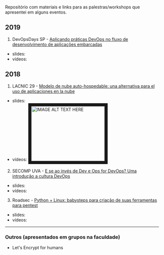 Repositório com materiais e links para as palestras/workshops que apresentei em alguns eventos.

## 2019
1. DevOpsDays SP - [Aplicando práticas DevOps no fluxo de desenvolvimento de aplicações embarcadas]()
  * slides:
  * vídeos:

## 2018
1. LACNIC 29 - [Modelo de nube auto-hospedable: una alternativa para el uso de aplicaciones en la nube]()
  * slides:
  * vídeos:
<a href="http://www.youtube.com/watch?feature=player_embedded&v=34VJ8zorj0I
" target="_blank"><img src="http://img.youtube.com/vi/34VJ8zorj0I/0.jpg" 
alt="IMAGE ALT TEXT HERE" width="240" height="180" border="10" /></a>

2. SECOMP UVA - [E se ao invés de Dev e Ops for DevOps? Uma introdução a cultura DevOps]()
  * slides:
  * vídeos:

3. Roadsec - [Python + Linux: babysteps para criação de suas ferramentas para pentest]()
  * slides:
  * vídeos:

----

### Outros (apresentados em grupos na faculdade)
- Let's Encrypt for humans


